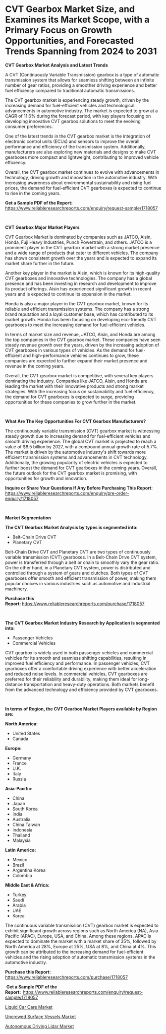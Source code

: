 <p><h1>CVT Gearbox Market Size, and Examines its Market Scope, with a Primary Focus on Growth Opportunities, and Forecasted Trends Spanning from 2024 to 2031</h1></p><p><strong>CVT Gearbox Market Analysis and Latest Trends</strong></p>
<p><p>A CVT (Continuously Variable Transmission) gearbox is a type of automatic transmission system that allows for seamless shifting between an infinite number of gear ratios, providing a smoother driving experience and better fuel efficiency compared to traditional automatic transmissions.</p><p>The CVT gearbox market is experiencing steady growth, driven by the increasing demand for fuel-efficient vehicles and technological advancements in automotive industry. The market is expected to grow at a CAGR of 11.6% during the forecast period, with key players focusing on developing innovative CVT gearbox solutions to meet the evolving consumer preferences.</p><p>One of the latest trends in the CVT gearbox market is the integration of electronic control units (ECUs) and sensors to improve the overall performance and efficiency of the transmission system. Additionally, manufacturers are also exploring new materials and designs to make CVT gearboxes more compact and lightweight, contributing to improved vehicle efficiency.</p><p>Overall, the CVT gearbox market continues to evolve with advancements in technology, driving growth and innovation in the automotive industry. With increasing awareness about environmental sustainability and rising fuel prices, the demand for fuel-efficient CVT gearboxes is expected to continue to rise in the coming years.</p></p>
<p><strong>Get a Sample PDF of the Report:&nbsp;</strong> <a href="https://www.reliableresearchreports.com/enquiry/request-sample/1718057">https://www.reliableresearchreports.com/enquiry/request-sample/1718057</a></p>
<p>&nbsp;</p>
<p><strong>CVT Gearbox Major Market Players</strong></p>
<p><p>CVT Gearbox Market is dominated by companies such as JATCO, Aisin, Honda, Fuji Heavy Industries, Punch Powertrain, and others. JATCO is a prominent player in the CVT gearbox market with a strong market presence and a wide range of products that cater to different vehicles. The company has shown consistent growth over the years and is expected to expand its market share further in the future.</p><p>Another key player in the market is Aisin, which is known for its high-quality CVT gearboxes and innovative technologies. The company has a global presence and has been investing in research and development to improve its product offerings. Aisin has experienced significant growth in recent years and is expected to continue its expansion in the market.</p><p>Honda is also a major player in the CVT gearbox market, known for its reliable and efficient transmission systems. The company has a strong brand reputation and a loyal customer base, which has contributed to its market growth. Honda has been focusing on developing eco-friendly CVT gearboxes to meet the increasing demand for fuel-efficient vehicles.</p><p>In terms of market size and revenue, JATCO, Aisin, and Honda are among the top companies in the CVT gearbox market. These companies have seen steady revenue growth over the years, driven by the increasing adoption of CVT gearboxes in various types of vehicles. As the demand for fuel-efficient and high-performance vehicles continues to grow, these companies are expected to further expand their market presence and revenue in the coming years.</p><p>Overall, the CVT gearbox market is competitive, with several key players dominating the industry. Companies like JATCO, Aisin, and Honda are leading the market with their innovative products and strong market strategies. With the increasing focus on sustainability and fuel efficiency, the demand for CVT gearboxes is expected to surge, providing opportunities for these companies to grow further in the market.</p></p>
<p>&nbsp;</p>
<p><strong>What Are The Key Opportunities For CVT Gearbox Manufacturers?</strong></p>
<p><p>The continuously variable transmission (CVT) gearbox market is witnessing steady growth due to increasing demand for fuel-efficient vehicles and smooth driving experience. The global CVT market is projected to reach a value of $8.5 billion by 2027, with a compound annual growth rate of 5.7%. The market is driven by the automotive industry's shift towards more efficient transmission systems and advancements in CVT technology. Additionally, the growing popularity of electric vehicles is expected to further boost the demand for CVT gearboxes in the coming years. Overall, the future outlook for the CVT gearbox market is promising, with opportunities for growth and innovation.</p></p>
<p><strong>Inquire or Share Your Questions If Any Before Purchasing This Report:</strong> <a href="https://www.reliableresearchreports.com/enquiry/pre-order-enquiry/1718057">https://www.reliableresearchreports.com/enquiry/pre-order-enquiry/1718057</a></p>
<p>&nbsp;</p>
<p><strong>Market Segmentation</strong></p>
<p><strong>The CVT Gearbox Market Analysis by types is segmented into:</strong></p>
<p><ul><li>Belt-Chain Drive CVT</li><li>Planetary CVT</li></ul></p>
<p><p>Belt-Chain Drive CVT and Planetary CVT are two types of continuously variable transmission (CVT) gearboxes. In a Belt-Chain Drive CVT system, power is transferred through a belt or chain to smoothly vary the gear ratio. On the other hand, in a Planetary CVT system, power is distributed and controlled through a system of gears and clutches. Both types of CVT gearboxes offer smooth and efficient transmission of power, making them popular choices in various industries such as automotive and industrial machinery.</p></p>
<p><strong>Purchase this Report:&nbsp;</strong><a href="https://www.reliableresearchreports.com/purchase/1718057">https://www.reliableresearchreports.com/purchase/1718057</a></p>
<p>&nbsp;</p>
<p><strong>The CVT Gearbox Market Industry Research by Application is segmented into:</strong></p>
<p><ul><li>Passenger Vehicles</li><li>Commercial Vehicles</li></ul></p>
<p><p>CVT gearbox is widely used in both passenger vehicles and commercial vehicles for its smooth and seamless shifting capabilities, resulting in improved fuel efficiency and performance. In passenger vehicles, CVT gearboxes offer a comfortable driving experience with better acceleration and reduced noise levels. In commercial vehicles, CVT gearboxes are preferred for their reliability and durability, making them ideal for long-distance transportation and heavy-duty operations. Both markets benefit from the advanced technology and efficiency provided by CVT gearboxes.</p></p>
<p>&nbsp;</p>
<p><strong>In terms of Region, the CVT Gearbox Market Players available by Region are:</strong></p>
<p>
    <p> <strong> North America: </strong>
        <ul>
            <li>United States</li>
            <li>Canada</li>
        </ul>
        </p> 
    <p> <strong> Europe: </strong>
        <ul>
            <li>Germany</li>
            <li>France</li>
            <li>U.K.</li>
            <li>Italy</li>
            <li>Russia</li>
        </ul>
        </p> 
    <p> <strong> Asia-Pacific: </strong>
        <ul>
            <li>China</li>
            <li>Japan</li>
            <li>South Korea</li>
            <li>India</li>
            <li>Australia</li>
            <li>China Taiwan</li>
            <li>Indonesia</li>
            <li>Thailand</li>
            <li>Malaysia</li>
        </ul>
        </p> 
    <p> <strong> Latin America: </strong>
        <ul>
            <li>Mexico</li>
            <li>Brazil</li>
            <li>Argentina Korea</li>
            <li>Colombia</li>
        </ul>
        </p> 
    <p> <strong> Middle East & Africa: </strong>
        <ul>
            <li>Turkey</li>
            <li>Saudi</li>
            <li>Arabia</li>
            <li>UAE</li>
            <li>Korea</li>
        </ul>
    </p>
    </p>
<p><p>The continuous variable transmission (CVT) gearbox market is expected to exhibit significant growth across regions such as North America (NA), Asia-Pacific (APAC), Europe, USA, and China. Among these regions, APAC is expected to dominate the market with a market share of 35%, followed by North America at 28%, Europe at 25%, USA at 8%, and China at 4%. This growth can be attributed to the increasing demand for fuel-efficient vehicles and the rising adoption of automatic transmission systems in the automotive industry.</p></p>
<p><strong>Purchase this Report: </strong><a href="https://www.reliableresearchreports.com/purchase/1718057">https://www.reliableresearchreports.com/purchase/1718057</a></p>
<p>&nbsp;<strong>Get a Sample PDF of the Report:&nbsp;&nbsp;</strong><a href="https://www.reliableresearchreports.com/enquiry/request-sample/1718057">https://www.reliableresearchreports.com/enquiry/request-sample/1718057</a></p>
<p><strong></strong></p>
<p><p><a href="https://github.com/juancolorado15/Market-Research-Report-List-1/blob/main/liquid-car-care-market.md">Liquid Car Care Market</a></p><p><a href="https://github.com/Glendatilghmankmgz0rbhwpy/Market-Research-Report-List-1/blob/main/uncrewed-surface-vessels-market.md">Uncrewed Surface Vessels Market</a></p><p><a href="https://github.com/dx0328/Market-Research-Report-List-1/blob/main/autonomous-driving-lidar-market.md">Autonomous Driving Lidar Market</a></p></p>